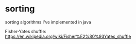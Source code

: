 # sorting
sorting algorithms I've implemented in java

Fisher-Yates shuffle:
https://en.wikipedia.org/wiki/Fisher%E2%80%93Yates_shuffle
